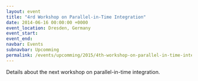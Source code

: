 ```yaml
---
layout: event
title: "4rd Workshop on Parallel-in-Time Integration"
date: 2014-06-16 00:00:00 +0000
event_location: Dresden, Germany
event_start:
event_end:
navbar: Events
subnavbar: Upcomming
permalink: /events/upcomming/2015/4th-workshop-on-parallel-in-time-integration.html
---
```


Details about the next workshop on parallel-in-time integration.

